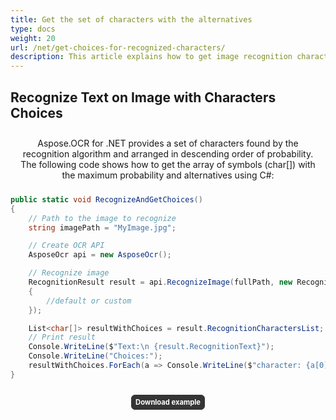 ```yaml
---
title: Get the set of characters with the alternatives
type: docs
weight: 20
url: /net/get-choices-for-recognized-characters/
description: This article explains how to get image recognition characters and choices to replace them with Aspose.OCR for .NET.
---
```


## Recognize Text on Image with Characters Choices

Aspose.OCR for .NET provides a set of characters found by the recognition algorithm and arranged in descending order of probability. The following code shows how to get the array of symbols (char[]) with the maximum probability and alternatives using C#:


```csharp
public static void RecognizeAndGetChoices()
{
    // Path to the image to recognize
    string imagePath = "MyImage.jpg";

    // Create OCR API
    AsposeOcr api = new AsposeOcr();

	// Recognize image           
	RecognitionResult result = api.RecognizeImage(fullPath, new RecognitionSettings
	{
		//default or custom
	});

	List<char[]> resultWithChoices = result.RecognitionCharactersList;
	// Print result
	Console.WriteLine($"Text:\n {result.RecognitionText}");
	Console.WriteLine("Choices:");
	resultWithChoices.ForEach(a => Console.WriteLine($"character: {a[0]} . Choices: {a[1]} {a[2]} {a[3]} {a[4]}"));
}
```

<style>
p { text-align: center; padding: 10px; }
label { display: inline-block; padding: 4px 6px; border: 1px solid #333; background-color: rgba(32, 32, 32, 0.9); border-radius: 6px; font-size: 80%; font-weight: bold; color: #fff; }
label:hover, label:active, input:hover+label, input:active+label {
    background:grey;
}
</style>

<a href="https://downgit.github.io/#/home?url=https://github.com/aspose-ocr/Aspose.OCR-for-.NET/blob/master/README.md" ><label for="overlay">Download example</label></a>


